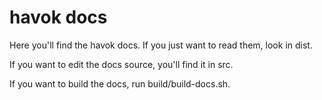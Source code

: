 havok docs
==========

Here you'll find the havok docs. If you just want to read them, look in dist.

If you want to edit the docs source, you'll find it in src.

If you want to build the docs, run build/build-docs.sh.

